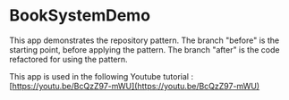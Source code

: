 # BookSystemDemo
This app demonstrates the repository pattern.
The branch "before" is the starting point, before applying the pattern.
The branch "after" is the code refactored for using the pattern.

This app is used in the following Youtube tutorial :
[https://youtu.be/BcQzZ97-mWU](https://youtu.be/BcQzZ97-mWU)
